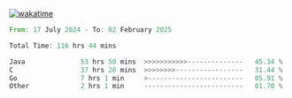 [![wakatime](https://wakatime.com/badge/user/5970ac98-85fb-4bfd-a7d8-142e7d5bd274.svg)](https://wakatime.com/@5970ac98-85fb-4bfd-a7d8-142e7d5bd274)

<!--START_SECTION:waka-->

```rust
From: 17 July 2024 - To: 02 February 2025

Total Time: 116 hrs 44 mins

Java              53 hrs 50 mins  >>>>>>>>>>>--------------   45.34 %
C                 37 hrs 20 mins  >>>>>>>>-----------------   31.44 %
Go                7 hrs 1 min     >------------------------   05.91 %
Other             2 hrs 1 min     -------------------------   01.70 %
```

<!--END_SECTION:waka-->
